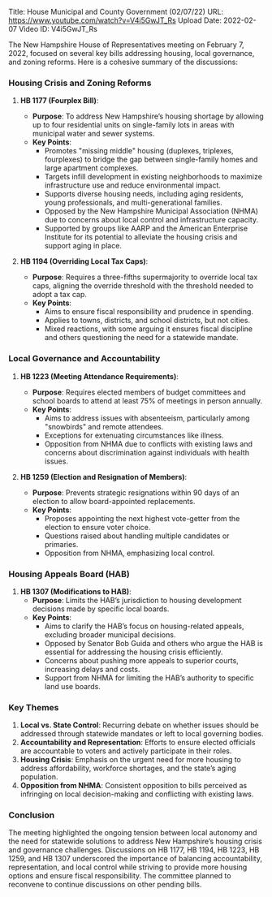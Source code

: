 Title: House Municipal and County Government (02/07/22)
URL: https://www.youtube.com/watch?v=V4i5GwJT_Rs
Upload Date: 2022-02-07
Video ID: V4i5GwJT_Rs

The New Hampshire House of Representatives meeting on February 7, 2022, focused on several key bills addressing housing, local governance, and zoning reforms. Here is a cohesive summary of the discussions:

### **Housing Crisis and Zoning Reforms**
1. **HB 1177 (Fourplex Bill)**:
   - **Purpose**: To address New Hampshire’s housing shortage by allowing up to four residential units on single-family lots in areas with municipal water and sewer systems.
   - **Key Points**:
     - Promotes "missing middle" housing (duplexes, triplexes, fourplexes) to bridge the gap between single-family homes and large apartment complexes.
     - Targets infill development in existing neighborhoods to maximize infrastructure use and reduce environmental impact.
     - Supports diverse housing needs, including aging residents, young professionals, and multi-generational families.
     - Opposed by the New Hampshire Municipal Association (NHMA) due to concerns about local control and infrastructure capacity.
     - Supported by groups like AARP and the American Enterprise Institute for its potential to alleviate the housing crisis and support aging in place.

2. **HB 1194 (Overriding Local Tax Caps)**:
   - **Purpose**: Requires a three-fifths supermajority to override local tax caps, aligning the override threshold with the threshold needed to adopt a tax cap.
   - **Key Points**:
     - Aims to ensure fiscal responsibility and prudence in spending.
     - Applies to towns, districts, and school districts, but not cities.
     - Mixed reactions, with some arguing it ensures fiscal discipline and others questioning the need for a statewide mandate.

### **Local Governance and Accountability**
1. **HB 1223 (Meeting Attendance Requirements)**:
   - **Purpose**: Requires elected members of budget committees and school boards to attend at least 75% of meetings in person annually.
   - **Key Points**:
     - Aims to address issues with absenteeism, particularly among "snowbirds" and remote attendees.
     - Exceptions for extenuating circumstances like illness.
     - Opposition from NHMA due to conflicts with existing laws and concerns about discrimination against individuals with health issues.

2. **HB 1259 (Election and Resignation of Members)**:
   - **Purpose**: Prevents strategic resignations within 90 days of an election to allow board-appointed replacements.
   - **Key Points**:
     - Proposes appointing the next highest vote-getter from the election to ensure voter choice.
     - Questions raised about handling multiple candidates or primaries.
     - Opposition from NHMA, emphasizing local control.

### **Housing Appeals Board (HAB)**
1. **HB 1307 (Modifications to HAB)**:
   - **Purpose**: Limits the HAB’s jurisdiction to housing development decisions made by specific local boards.
   - **Key Points**:
     - Aims to clarify the HAB’s focus on housing-related appeals, excluding broader municipal decisions.
     - Opposed by Senator Bob Guida and others who argue the HAB is essential for addressing the housing crisis efficiently.
     - Concerns about pushing more appeals to superior courts, increasing delays and costs.
     - Support from NHMA for limiting the HAB’s authority to specific land use boards.

### **Key Themes**
1. **Local vs. State Control**: Recurring debate on whether issues should be addressed through statewide mandates or left to local governing bodies.
2. **Accountability and Representation**: Efforts to ensure elected officials are accountable to voters and actively participate in their roles.
3. **Housing Crisis**: Emphasis on the urgent need for more housing to address affordability, workforce shortages, and the state’s aging population.
4. **Opposition from NHMA**: Consistent opposition to bills perceived as infringing on local decision-making and conflicting with existing laws.

### **Conclusion**
The meeting highlighted the ongoing tension between local autonomy and the need for statewide solutions to address New Hampshire’s housing crisis and governance challenges. Discussions on HB 1177, HB 1194, HB 1223, HB 1259, and HB 1307 underscored the importance of balancing accountability, representation, and local control while striving to provide more housing options and ensure fiscal responsibility. The committee planned to reconvene to continue discussions on other pending bills.